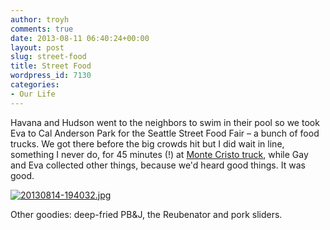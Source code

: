 ```yaml
---
author: troyh
comments: true
date: 2013-08-11 06:40:24+00:00
layout: post
slug: street-food
title: Street Food
wordpress_id: 7130
categories:
- Our Life
---
```


Havana and Hudson went to the neighbors to swim in their pool so we took Eva to Cal Anderson Park for the Seattle Street Food Fair – a bunch of food trucks. We got there before the big crowds hit but I did wait in line, something I never do, for 45 minutes (!) at [Monte Cristo truck](http://mobilemontecristo.com/), while Gay and Eva collected other things, because we'd heard good things.  It was good.   
  
[![20130814-194032.jpg](http://troyandgay.files.wordpress.com/2013/08/20130814-194032.jpg)](http://troyandgay.files.wordpress.com/2013/08/20130814-194032.jpg)

Other goodies: deep-fried PB&J, the Reubenator and pork sliders.
